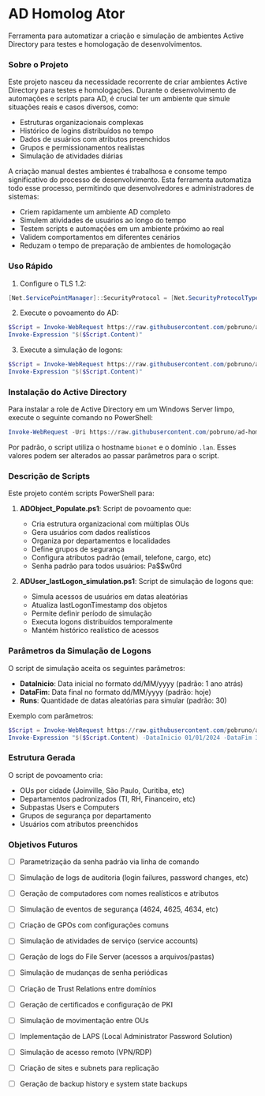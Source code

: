 # AD Homolog Ator

Ferramenta para automatizar a criação e simulação de ambientes Active Directory para testes e homologação de desenvolvimentos.

### Sobre o Projeto

Este projeto nasceu da necessidade recorrente de criar ambientes Active Directory para testes e homologações. Durante o desenvolvimento de automações e scripts para AD, é crucial ter um ambiente que simule situações reais e casos diversos, como:

- Estruturas organizacionais complexas
- Histórico de logins distribuídos no tempo
- Dados de usuários com atributos preenchidos
- Grupos e permissionamentos realistas
- Simulação de atividades diárias

A criação manual destes ambientes é trabalhosa e consome tempo significativo do processo de desenvolvimento. Esta ferramenta automatiza todo esse processo, permitindo que desenvolvedores e administradores de sistemas:

- Criem rapidamente um ambiente AD completo
- Simulem atividades de usuários ao longo do tempo
- Testem scripts e automações em um ambiente próximo ao real
- Validem comportamentos em diferentes cenários
- Reduzam o tempo de preparação de ambientes de homologação


### Uso Rápido

1. Configure o TLS 1.2:
```powershell
[Net.ServicePointManager]::SecurityProtocol = [Net.SecurityProtocolType]::Tls12
```

2. Execute o povoamento do AD:
```powershell
$Script = Invoke-WebRequest https://raw.githubusercontent.com/pobruno/ad-homologator/main/scripts/ADObject_Populate.ps1 
Invoke-Expression "$($Script.Content)"
```

3. Execute a simulação de logons:
```powershell
$Script = Invoke-WebRequest https://raw.githubusercontent.com/pobruno/ad-homologator/main/scripts/ADUser_lastLogon_simulation.ps1
Invoke-Expression "$($Script.Content)"
```

### Instalação do Active Directory

Para instalar a role de Active Directory em um Windows Server limpo, execute o seguinte comando no PowerShell:

```powershell
Invoke-WebRequest -Uri https://raw.githubusercontent.com/pobruno/ad-homologator/main/scripts/install_ad_role.ps1 -OutFile install_ad_role.ps1; .\install_ad_role.ps1
```

Por padrão, o script utiliza o hostname `bionet` e o domínio `.lan`. Esses valores podem ser alterados ao passar parâmetros para o script.

### Descrição de Scripts

Este projeto contém scripts PowerShell para:

1. **ADObject_Populate.ps1**: Script de povoamento que:
   - Cria estrutura organizacional com múltiplas OUs
   - Gera usuários com dados realísticos
   - Organiza por departamentos e localidades
   - Define grupos de segurança
   - Configura atributos padrão (email, telefone, cargo, etc)
   - Senha padrão para todos usuários: Pa$$w0rd

2. **ADUser_lastLogon_simulation.ps1**: Script de simulação de logons que:
   - Simula acessos de usuários em datas aleatórias
   - Atualiza lastLogonTimestamp dos objetos
   - Permite definir período de simulação
   - Executa logons distribuídos temporalmente
   - Mantém histórico realístico de acessos

### Parâmetros da Simulação de Logons

O script de simulação aceita os seguintes parâmetros:

- **DataInicio**: Data inicial no formato dd/MM/yyyy (padrão: 1 ano atrás)
- **DataFim**: Data final no formato dd/MM/yyyy (padrão: hoje)
- **Runs**: Quantidade de datas aleatórias para simular (padrão: 30)

Exemplo com parâmetros:
```powershell
$Script = Invoke-WebRequest https://raw.githubusercontent.com/pobruno/ad-homologator/main/scripts/ADUser_lastLogon_simulation.ps1
Invoke-Expression "$($Script.Content) -DataInicio 01/01/2024 -DataFim 31/12/2024 -Runs 50"
```

### Estrutura Gerada

O script de povoamento cria:
- OUs por cidade (Joinville, São Paulo, Curitiba, etc)
- Departamentos padronizados (TI, RH, Financeiro, etc)
- Subpastas Users e Computers
- Grupos de segurança por departamento
- Usuários com atributos preenchidos

### Objetivos Futuros

- [ ] Parametrização da senha padrão via linha de comando
- [ ] Simulação de logs de auditoria (login failures, password changes, etc)
- [ ] Geração de computadores com nomes realísticos e atributos
- [ ] Simulação de eventos de segurança (4624, 4625, 4634, etc)
- [ ] Criação de GPOs com configurações comuns
- [ ] Simulação de atividades de serviço (service accounts)
- [ ] Geração de logs do File Server (acessos a arquivos/pastas)
- [ ] Simulação de mudanças de senha periódicas
- [ ] Criação de Trust Relations entre domínios
- [ ] Geração de certificados e configuração de PKI
- [ ] Simulação de movimentação entre OUs
- [ ] Implementação de LAPS (Local Administrator Password Solution)
- [ ] Simulação de acesso remoto (VPN/RDP)
- [ ] Criação de sites e subnets para replicação
- [ ] Geração de backup history e system state backups

